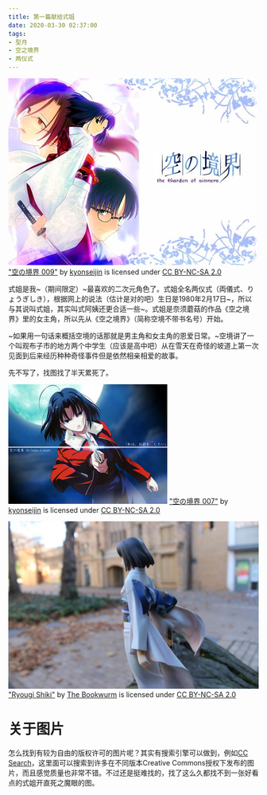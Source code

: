 ```yaml
---
title: 第一篇献给式姐
date: 2020-03-30 02:37:00
tags:
- 型月
- 空之境界
- 两仪式
---
```



![空之境界（图挂了）](/img/karanokyokai.jpg "空之境界")
["空の境界 009"](https://www.flickr.com/photos/95105442@N00/2510314969) by [kyonseijin](https://www.flickr.com/photos/95105442@N00) is licensed under [CC BY-NC-SA 2.0](https://creativecommons.org/licenses/by-nc-sa/2.0/?ref=ccsearch&atype=rich)

式姐是我~（期间限定）~最喜欢的二次元角色了。式姐全名两仪式（両儀式、りょうぎしき），根据网上的说法（估计是对的吧）生日是1980年2月17日~，所以与其说叫式姐，其实叫式阿姨还更合适一些~。式姐是奈须蘑菇的作品《空之境界》里的女主角，所以先从《空之境界》（简称空境不带书名号）开始。

~如果用一句话来概括空境的话那就是男主角和女主角的恩爱日常。~空境讲了一个叫观布子市的地方两个中学生（应该是高中吧）从在雪天在奇怪的坡道上第一次见面到后来经历种种奇怪事件但是依然相亲相爱的故事。

先不写了，找图找了半天累死了。

![准备开魔眼（图挂了）](/img/shiki_knife.jpg "开始动手了")
["空の境界 007"](https://www.flickr.com/photos/kyonseijin/2511147518/in/photostream/) by [kyonseijin](https://www.flickr.com/photos/95105442@N00) is licensed under [CC BY-NC-SA 2.0](https://creativecommons.org/licenses/by-nc-sa/2.0/?ref=ccsearch&atype=rich)

![两仪式背影一张（似乎图挂了）](/img/shiki_toy.jpg "两仪式（手办）的背影")
["Ryougi Shiki"](https://www.flickr.com/photos/13472797@N00/5871474617) by [The Bookwurm](https://www.flickr.com/photos/13472797@N00) is licensed under [CC BY-NC-SA 2.0](https://creativecommons.org/licenses/by-nc-sa/2.0/?ref=ccsearch&atype=rich)


# 关于图片
怎么找到有较为自由的版权许可的图片呢？其实有搜索引擎可以做到，例如[CC Search](https://ccsearch.creativecommons.org/)，这里面可以搜索到许多在不同版本Creative Commons授权下发布的图片，而且感觉质量也非常不错。不过还是挺难找的，找了这么久都找不到一张好看点的式姐开直死之魔眼的图。
